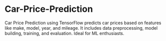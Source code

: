 # Car-Price-Prediction
Car Price Prediction using TensorFlow predicts car prices based on features like make, model, year, and mileage. It includes data preprocessing, model building, training, and evaluation. Ideal for ML enthusiasts.
